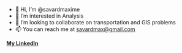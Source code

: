 - 👋 Hi, I’m @savardmaxime
- 👀 I’m interested in Analysis
- 💞️ I’m looking to collaborate on transportation and GIS problems
- 📫 You can reach me at savardmax@gmail.com

**[My LinkedIn](http://www.linkedin.com/in/maxime-savard-a185b364)**

<!---
savardmaxime/savardmaxime is a ✨ special ✨ repository because its `README.md` (this file) appears on your GitHub profile.
You can click the Preview link to take a look at your changes.
--->
